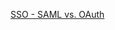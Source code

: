 [SSO - SAML vs. OAuth](https://www.mutuallyhuman.com/blog/2013/05/09/choosing-an-sso-strategy-saml-vs-oauth2/)
